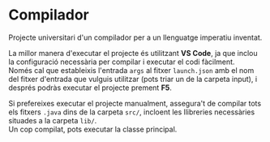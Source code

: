 # **Compilador**

Projecte universitari d'un compilador per a un llenguatge imperatiu inventat.

La millor manera d'executar el projecte és utilitzant **VS Code**, ja que inclou la configuració necessària per compilar i executar el codi fàcilment.  
Només cal que estableixis l'entrada `args` al fitxer `launch.json` amb el nom del fitxer d'entrada que vulguis utilitzar (pots triar un de la carpeta input), i després podràs executar el projecte prement **F5**.

Si prefereixes executar el projecte manualment, assegura't de compilar tots els fitxers `.java` dins de la carpeta `src/`, incloent les llibreries necessàries situades a la carpeta `lib/`.  
Un cop compilat, pots executar la classe principal.


